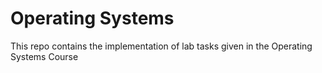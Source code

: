 # Operating Systems 

This repo contains the implementation of lab tasks given in the Operating Systems Course